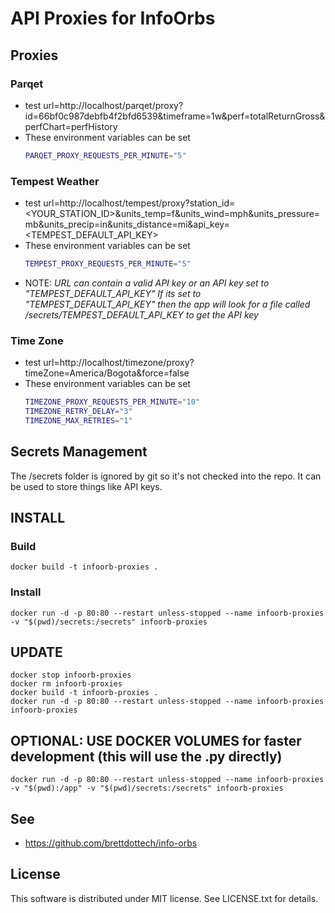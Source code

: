 # API Proxies for InfoOrbs

## Proxies

### Parqet

- test url=http://localhost/parqet/proxy?id=66bf0c987debfb4f2bfd6539&timeframe=1w&perf=totalReturnGross&perfChart=perfHistory
- These environment variables can be set
  ```bash
  PARQET_PROXY_REQUESTS_PER_MINUTE="5"
  ```

### Tempest Weather

- test url=http://localhost/tempest/proxy?station_id=<YOUR_STATION_ID>&units_temp=f&units_wind=mph&units_pressure=mb&units_precip=in&units_distance=mi&api_key=<TEMPEST_DEFAULT_API_KEY>
- These environment variables can be set
  ```bash
  TEMPEST_PROXY_REQUESTS_PER_MINUTE="5"
  ```
- NOTE: <i>URL can contain a valid API key or an API key set to "TEMPEST_DEFAULT_API_KEY" If its set to "TEMPEST_DEFAULT_API_KEY" then the app will look for a file called /secrets/TEMPEST_DEFAULT_API_KEY to get the API key</I>

### Time Zone

- test url=http://localhost/timezone/proxy?timeZone=America/Bogota&force=false
- These environment variables can be set
  ```bash
  TIMEZONE_PROXY_REQUESTS_PER_MINUTE="10"
  TIMEZONE_RETRY_DELAY="3"
  TIMEZONE_MAX_RETRIES="1"
  ```

## Secrets Management

The /secrets folder is ignored by git so it's not checked into the repo. It can be used to store things like API keys.

## INSTALL

### Build

```
docker build -t infoorb-proxies .
```

### Install

```
docker run -d -p 80:80 --restart unless-stopped --name infoorb-proxies -v "$(pwd)/secrets:/secrets" infoorb-proxies
```

## UPDATE

```
docker stop infoorb-proxies
docker rm infoorb-proxies
docker build -t infoorb-proxies .
docker run -d -p 80:80 --restart unless-stopped --name infoorb-proxies infoorb-proxies
```

## OPTIONAL: USE DOCKER VOLUMES for faster development (this will use the .py directly)

```
docker run -d -p 80:80 --restart unless-stopped --name infoorb-proxies -v "$(pwd):/app" -v "$(pwd)/secrets:/secrets" infoorb-proxies
```

## See

- https://github.com/brettdottech/info-orbs

## License

This software is distributed under MIT license. See LICENSE.txt for details.
